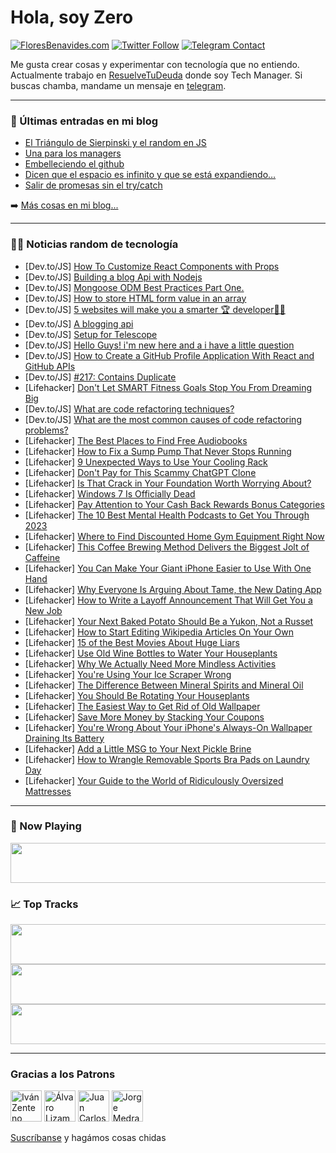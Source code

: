 # Hola, soy Zero

[![FloresBenavides.com](https://img.shields.io/website?down_message=oops&label=MiBlog&style=for-the-badge&up_message=online&url=https%3A%2F%2Ffloresbenavides.com)](https://floresbenavides.com) [![Twitter Follow](https://img.shields.io/twitter/follow/ZeroDragon?color=%231DA1F2&label=Follow&logo=twitter&logoColor=ffffff&style=for-the-badge)](https://twitter.com/zerodragon) [![Telegram Contact](https://img.shields.io/badge/escr%C3%ADbeme-ZeroDragon-%2326A5E4?style=for-the-badge&logo=telegram)](https://t.me/zerodragon)

Me gusta crear cosas y experimentar con tecnología que no entiendo.
Actualmente trabajo en [ResuelveTuDeuda](http://github.com/resuelve) donde soy Tech Manager.
Si buscas chamba, mandame un mensaje en [telegram](https://t.me/zerodragon).

---

### 📕 Últimas entradas en mi blog
<!-- BLOG-POST-LIST:START -->
- [El Triángulo de Sierpinski y el random en JS](https://floresbenavides.com/el-triangulo-de-sierpinski-y-el-random-en-js/)
- [Una para los managers](https://floresbenavides.com/una-para-los-managers/)
- [Embelleciendo el github](https://floresbenavides.com/embelleciendo-el-github/)
- [Dicen que el espacio es infinito y que se está expandiendo…](https://floresbenavides.com/dicen-que-el-espacio-es-infinito-y-que-se-esta-expandiendo/)
- [Salir de promesas sin el try/catch](https://floresbenavides.com/salir-de-promesas-sin-el-try-catch/)
<!-- BLOG-POST-LIST:END -->

➡️ [Más cosas en mi blog...](https://floresbenavides.com)

---

### 👨‍💻 Noticias random de tecnología
<!-- TECH-POSTS:START -->
- [Dev.to/JS] [How To Customize React Components with Props](https://dev.to/rahxuls/how-to-customize-react-components-with-props-knj)
- [Dev.to/JS] [Building a blog Api with Nodejs](https://dev.to/omotega/building-a-blog-api-with-nodejs-18pb)
- [Dev.to/JS] [Mongoose ODM Best Practices Part One.](https://dev.to/elhamnajeebullah/mongoose-odm-best-practices-part-one-e6e)
- [Dev.to/JS] [How to store HTML form value in an array](https://dev.to/awaisalwaisy/how-to-store-html-form-value-in-an-array-5pf)
- [Dev.to/JS] [5 websites will make you a smarter 🏆 developer👩‍💻](https://dev.to/mahmoudessam/5-websites-will-make-you-a-smarter-developer-2jld)
- [Dev.to/JS] [A blogging api](https://dev.to/temitopeagbaje/a-blogging-api-30ni)
- [Dev.to/JS] [Setup for Telescope](https://dev.to/cychu42/setup-for-telescope-6nk)
- [Dev.to/JS] [Hello Guys! i&#39;m new here and a i have a little question](https://dev.to/maelvalentin/hello-guys-im-new-here-and-a-i-have-a-little-question-212o)
- [Dev.to/JS] [How to Create a GitHub Profile Application With React and GitHub APIs](https://dev.to/nefejames/how-to-create-a-github-profile-application-with-react-and-github-apis-3ifl)
- [Dev.to/JS] [#217: Contains Duplicate](https://dev.to/jd2r/217-contains-duplicate-5g5d)
- [Lifehacker] [Don&#39;t Let SMART Fitness Goals Stop You From Dreaming Big](https://lifehacker.com/dont-let-smart-fitness-goals-stop-you-from-dreaming-big-1849966615)
- [Dev.to/JS] [What are code refactoring techniques?](https://dev.to/cute6269/what-are-code-refactoring-techniques-jbb)
- [Dev.to/JS] [What are the most common causes of code refactoring problems?](https://dev.to/cute6269/what-are-the-most-common-causes-of-code-refactoring-problems-k87)
- [Lifehacker] [The Best Places to Find Free Audiobooks](https://lifehacker.com/the-best-places-to-find-free-audiobooks-1849966393)
- [Lifehacker] [How to Fix a Sump Pump That Never Stops Running](https://lifehacker.com/how-to-fix-a-sump-pump-that-never-stops-running-1849965685)
- [Lifehacker] [9 Unexpected Ways to Use Your Cooling Rack](https://lifehacker.com/9-unexpected-ways-to-use-your-cooling-rack-1849966446)
- [Lifehacker] [Don&#39;t Pay for This Scammy ChatGPT Clone](https://lifehacker.com/dont-pay-for-this-scammy-chatgpt-clone-1849965653)
- [Lifehacker] [Is That Crack in Your Foundation Worth Worrying About?](https://lifehacker.com/is-that-crack-in-your-foundation-worth-worrying-about-1849964611)
- [Lifehacker] [Windows 7 Is Officially Dead](https://lifehacker.com/windows-7-is-officially-dead-1849966248)
- [Lifehacker] [Pay Attention to Your Cash Back Rewards Bonus Categories](https://lifehacker.com/pay-attention-to-your-cash-back-rewards-bonus-categorie-1849965980)
- [Lifehacker] [The 10 Best Mental Health Podcasts to Get You Through 2023](https://lifehacker.com/the-10-best-mental-health-podcasts-to-get-you-through-2-1849932046)
- [Lifehacker] [Where to Find Discounted Home Gym Equipment Right Now](https://lifehacker.com/where-to-find-discounted-home-gym-equipment-right-now-1849961075)
- [Lifehacker] [This Coffee Brewing Method Delivers the Biggest Jolt of Caffeine](https://lifehacker.com/this-coffee-brewing-method-delivers-the-biggest-jolt-of-1849964718)
- [Lifehacker] [You Can Make Your Giant iPhone Easier to Use With One Hand](https://lifehacker.com/you-can-make-your-giant-iphone-easier-to-use-with-one-h-1849964552)
- [Lifehacker] [Why Everyone Is Arguing About Tame, the New Dating App](https://lifehacker.com/why-everyone-is-arguing-about-tame-the-new-dating-app-1849964508)
- [Lifehacker] [How to Write a Layoff Announcement That Will Get You a New Job](https://lifehacker.com/how-to-write-a-layoff-announcement-that-will-get-you-a-1849964234)
- [Lifehacker] [Your Next Baked Potato Should Be a Yukon, Not a Russet](https://lifehacker.com/your-next-baked-potato-should-be-a-yukon-not-a-russet-1849961269)
- [Lifehacker] [How to Start Editing Wikipedia Articles On Your Own](https://lifehacker.com/how-to-start-editing-wikipedia-articles-on-your-own-1849963125)
- [Lifehacker] [15 of the Best Movies About Huge Liars](https://lifehacker.com/15-of-the-best-movies-about-huge-liars-1849953754)
- [Lifehacker] [Use Old Wine Bottles to Water Your Houseplants](https://lifehacker.com/use-old-wine-bottles-to-water-your-houseplants-1849960542)
- [Lifehacker] [Why We Actually Need More Mindless Activities](https://lifehacker.com/why-we-actually-need-more-mindless-activities-1849958757)
- [Lifehacker] [You&#39;re Using Your Ice Scraper Wrong](https://lifehacker.com/youre-using-your-ice-scraper-wrong-1849960175)
- [Lifehacker] [The Difference Between Mineral Spirits and Mineral Oil](https://lifehacker.com/the-difference-between-mineral-spirits-and-mineral-oil-1849958009)
- [Lifehacker] [You Should Be Rotating Your Houseplants](https://lifehacker.com/you-should-be-rotating-your-houseplants-1849958014)
- [Lifehacker] [The Easiest Way to Get Rid of Old Wallpaper](https://lifehacker.com/the-easiest-way-to-get-rid-of-old-wallpaper-1849958038)
- [Lifehacker] [Save More Money by Stacking Your Coupons](https://lifehacker.com/save-more-money-by-stacking-your-coupons-1849958093)
- [Lifehacker] [You&#39;re Wrong About Your iPhone&#39;s Always-On Wallpaper Draining Its Battery](https://lifehacker.com/youre-wrong-about-your-iphones-always-on-wallpaper-drai-1849958965)
- [Lifehacker] [Add a Little MSG to Your Next Pickle Brine](https://lifehacker.com/add-a-little-msg-to-your-next-pickle-brine-1849959556)
- [Lifehacker] [How to Wrangle Removable Sports Bra Pads on Laundry Day](https://lifehacker.com/how-to-wrangle-removable-sports-bra-pads-on-laundry-day-1849959864)
- [Lifehacker] [Your Guide to the World of Ridiculously Oversized Mattresses](https://lifehacker.com/your-guide-to-ridiculously-oversize-mattresses-1849959167)<!-- TECH-POSTS:END -->

---

### 🎵 Now Playing
<a href="https://spotify-now-playing-dun.vercel.app/now-playing?open"><img src="https://spotify-now-playing-dun.vercel.app/now-playing" width="540" height="64"></a>

### 📈 Top Tracks
<a href="https://spotify-now-playing-dun.vercel.app/top-tracks?i=1&open"><img src="https://spotify-now-playing-dun.vercel.app/top-tracks?i=1" width="540" height="64"></a>
<a href="https://spotify-now-playing-dun.vercel.app/top-tracks?i=2&open"><img src="https://spotify-now-playing-dun.vercel.app/top-tracks?i=2" width="540" height="64"></a>
<a href="https://spotify-now-playing-dun.vercel.app/top-tracks?i=3&open"><img src="https://spotify-now-playing-dun.vercel.app/top-tracks?i=3" width="540" height="64"></a>

---

### Gracias a los Patrons
[<img src="https://avatars.githubusercontent.com/u/243380?v=4" alt="Iván Zenteno" width="50px">](https://github.com/k001) [<img src="https://avatars.githubusercontent.com/u/19955639?v=4" alt="Álvaro Lizama" width="50px">](https://github.com/alvarolizama) [<img src="https://avatars.githubusercontent.com/u/2718753?v=4" alt="Juan Carlos Ruiz" width="50px">](https://github.com/JuanCrg90) [<img src="https://avatars.githubusercontent.com/u/37025?v=4" alt="Jorge Medrano" width="50px">](https://github.com/h1pp1e) 

[Suscríbanse](https://www.patreon.com/zerodragon) y hagámos cosas chidas
